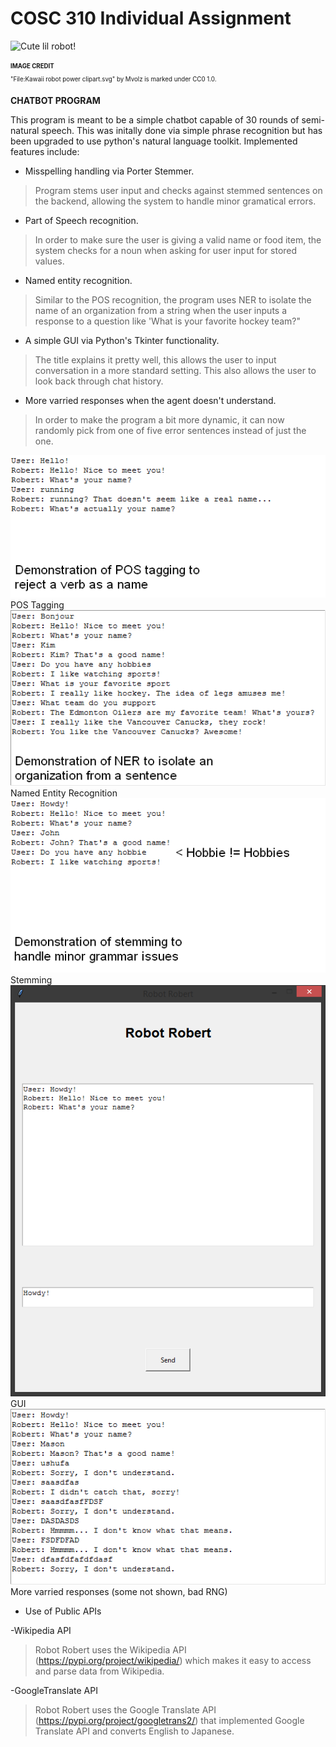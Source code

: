 
# COSC 310 Individual Assignment 
![Cute lil robot!](https://upload.wikimedia.org/wikipedia/commons/7/75/Kawaii_robot_power_clipart.svg)

<sub><sup>**IMAGE CREDIT**</sub></sup><br>
<sub><sup>"File:Kawaii robot power clipart.svg" by Mvolz is marked under CC0 1.0.</sub></sup>

**CHATBOT PROGRAM**

This program is meant to be a simple chatbot capable of 30 rounds of semi-natural speech. This was initally done via simple phrase recognition but has been upgraded to use python's natural language toolkit. Implemented features include:

- Misspelling handling via Porter Stemmer.
> Program stems user input and checks against stemmed sentences on the backend, allowing the system to handle minor gramatical errors.

- Part of Speech recognition.
> In order to make sure the user is giving a valid name or food item, the system checks for a noun when asking for user input for stored values.

- Named entity recognition.
> Similar to the POS recognition, the program uses NER to isolate the name of an organization from a string when the user inputs a response to a question like 'What is your favorite hockey team?"

- A simple GUI via Python's Tkinter functionality.
> The title explains it pretty well, this allows the user to input conversation in a more standard setting. This also allows the user to look back through chat history.

- More varried responses when the agent doesn't understand.
> In order to make the program a bit more dynamic, it can now randomly pick from one of five error sentences instead of just the one.


![POS](https://github.com/COSC-310-Group-24/Assignment-2/blob/main/Images/pos.png?raw=true "Demonstration of POS tagging")
POS Tagging
![NER](https://github.com/COSC-310-Group-24/Assignment-2/blob/main/Images/ner.png?raw=true "Demonstration of Named Entity Recognition")
Named Entity Recognition
![STEM](https://github.com/COSC-310-Group-24/Assignment-2/blob/main/Images/stem.png?raw=true "Demonstration of Porter Stemmer")
Stemming
![GUI](https://github.com/COSC-310-Group-24/Assignment-2/blob/main/Images/gui.png?raw=true "Demonstration of GUI")
GUI
![RANDOM](https://github.com/COSC-310-Group-24/Assignment-2/blob/main/Images/random.png?raw=true "Demonstration of Responses")
More varried responses (some not shown, bad RNG)

- Use of Public APIs 
 
 -Wikipedia API
  >Robot Robert uses the Wikipedia API (https://pypi.org/project/wikipedia/) which makes it easy to access and parse data from Wikipedia.
 
 -GoogleTranslate API 
  >Robot Robert uses the Google Translate API (https://pypi.org/project/googletrans2/) that implemented Google Translate API and converts English to Japanese. 
